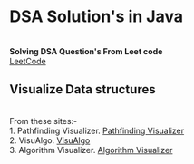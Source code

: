<h1>DSA Solution's in Java</h1><br>
<b>Solving DSA Question's From Leet code</b><br>
<a href="https://leetcode.com/chiragsingh8926/" target="_blank">LeetCode</a>
<br>
<h2>Visualize Data structures </h2>
<br>
From these sites:- <br>
1. Pathfinding Visualizer. 
<a href="https://clementmihailescu.github.io/Pathfinding-Visualizer/" target="_blank">Pathfinding Visualizer</a>
<br>
2. VisuAlgo.
<a href="https://visualgo.net/en" target="_blank">VisuAlgo</a>
<br>
3. Algorithm Visualizer.
<a href="https://algorithm-visualizer.org" target="_blank">Algorithm Visualizer</a>
<br>
